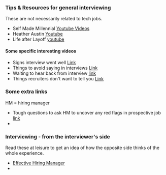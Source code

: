 ### Tips & Resources for general interviewing
These are not necessarily related to tech jobs.

* Self Made Millennial [Youtube Videos](https://www.youtube.com/c/SelfMadeMillennial) 
* Heather Austin [Youtube](https://www.youtube.com/c/ProfessorHeatherAustin)
* Life after Layoff [youtube](https://www.youtube.com/c/ALifeAfterLayoff)

#### Some specific interesting videos
* Signs interview went well [Link](https://www.youtube.com/watch?v=VStOhYmOE8Q)
* Things to avoid saying in interviews [Link](https://www.youtube.com/watch?v=wIjK-6Do6lg&t=584s)
* Waiting to hear back from interview [link](https://www.youtube.com/watch?v=TbzQkxxejgE)
* Things recruiters don't want to tell you [Link](https://www.youtube.com/watch?v=KN6PyD9nvr8&t=219s)


### Some extra links
HM = hiring manager
* Tough questions to ask HM to uncover any red flags in prospective job [link](https://www.betterup.com/blog/questions-to-ask-hiring-manager)
* 

### Interviewing - from the interviewer's side
Read these at leisure to get an idea of how the opposite side thinks of the whole experience.
* [Effective Hiring Manager](https://www.americanbookwarehouse.com/4479338/?msclkid=28523ccf4cb4165f9bd05fc18ab1bf4b)
*  


